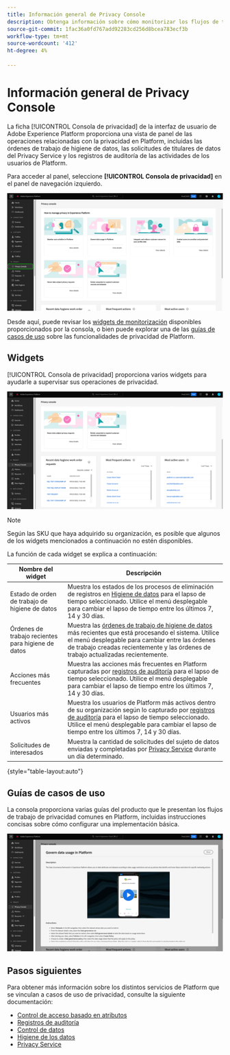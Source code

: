 ```yaml
---
title: Información general de Privacy Console
description: Obtenga información sobre cómo monitorizar los flujos de trabajo relacionados con la privacidad en la interfaz de usuario de Adobe Experience Platform.
source-git-commit: 1fac36a0fd767add92283cd256d8bcea783ecf3b
workflow-type: tm+mt
source-wordcount: '412'
ht-degree: 4%

---
```


# Información general de Privacy Console

La ficha [!UICONTROL Consola de privacidad] de la interfaz de usuario de Adobe Experience Platform proporciona una vista de panel de las operaciones relacionadas con la privacidad en Platform, incluidas las órdenes de trabajo de higiene de datos, las solicitudes de titulares de datos del Privacy Service y los registros de auditoría de las actividades de los usuarios de Platform.

Para acceder al panel, seleccione **[!UICONTROL Consola de privacidad]** en el panel de navegación izquierdo.

![Imagen que muestra [!UICONTROL Consola de privacidad] seleccionada en el panel de navegación izquierdo de la interfaz de usuario de Platform](../images/governance-privacy-security/privacy-console/left-nav.png)

Desde aquí, puede revisar los [widgets de monitorización](#widgets) disponibles proporcionados por la consola, o bien puede explorar una de las [guías de casos de uso](#use-case-guides) sobre las funcionalidades de privacidad de Platform.

## Widgets

[!UICONTROL Consola de privacidad] proporciona varios widgets para ayudarle a supervisar sus operaciones de privacidad.

![Imagen que muestra [!UICONTROL Consola de privacidad] seleccionada en el panel de navegación izquierdo de la interfaz de usuario de Platform](../images/governance-privacy-security/privacy-console/widgets.png)

>[!NOTE]
>
>Según las SKU que haya adquirido su organización, es posible que algunos de los widgets mencionados a continuación no estén disponibles.

La función de cada widget se explica a continuación:

| Nombre del widget | Descripción |
| --- | --- |
| Estado de orden de trabajo de higiene de datos | Muestra los estados de los procesos de eliminación de registros en [Higiene de datos](../../hygiene/home.md) para el lapso de tiempo seleccionado. Utilice el menú desplegable para cambiar el lapso de tiempo entre los últimos 7, 14 y 30 días. |
| Órdenes de trabajo recientes para higiene de datos | Muestra las [órdenes de trabajo de higiene de datos](../../hygiene/home.md) más recientes que está procesando el sistema. Utilice el menú desplegable para cambiar entre las órdenes de trabajo creadas recientemente y las órdenes de trabajo actualizadas recientemente. |
| Acciones más frecuentes | Muestra las acciones más frecuentes en Platform capturadas por [registros de auditoría](./audit-logs/overview.md) para el lapso de tiempo seleccionado. Utilice el menú desplegable para cambiar el lapso de tiempo entre los últimos 7, 14 y 30 días. |
| Usuarios más activos | Muestra los usuarios de Platform más activos dentro de su organización según lo capturado por [registros de auditoría](./audit-logs/overview.md) para el lapso de tiempo seleccionado. Utilice el menú desplegable para cambiar el lapso de tiempo entre los últimos 7, 14 y 30 días. |
| Solicitudes de interesados | Muestra la cantidad de solicitudes del sujeto de datos enviadas y completadas por [Privacy Service](../../privacy-service/home.md) durante un día determinado. |

{style="table-layout:auto"}

## Guías de casos de uso

La consola proporciona varias guías del producto que le presentan los flujos de trabajo de privacidad comunes en Platform, incluidas instrucciones concisas sobre cómo configurar una implementación básica.

![Imagen que muestra [!UICONTROL Consola de privacidad] seleccionada en el panel de navegación izquierdo de la interfaz de usuario de Platform](../images/governance-privacy-security/privacy-console/use-case-guide.png)

## Pasos siguientes

Para obtener más información sobre los distintos servicios de Platform que se vinculan a casos de uso de privacidad, consulte la siguiente documentación:

* [Control de acceso basado en atributos](../../access-control/abac/overview.md)
* [Registros de auditoría](./audit-logs/overview.md)
* [Control de datos](../../data-governance/home.md)
* [Higiene de los datos](../../hygiene/home.md)
* [Privacy Service](../../privacy-service/home.md)
